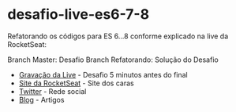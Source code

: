 # desafio-live-es6-7-8

 Refatorando os códigos para ES 6...8 conforme explicado na live  da RocketSeat:
 
 Branch Master: Desafio
 Branch Refatorando: Solução do Desafio

* [Gravação da Live](https://www.youtube.com/watch?v=VwAYyXZk5as) - Desafio 5 minutos antes do final
* [Site da RocketSeat](http://rocketseat.com.br/) - Site dos caras
* [Twitter](https://www.twitter.com/rocketseat) - Rede social
* [Blog](https://medium.com/rocketseat) - Artigos
